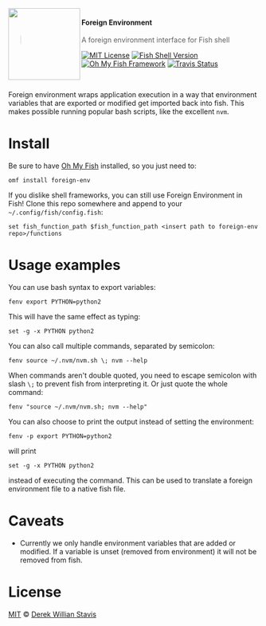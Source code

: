<img src="https://cloud.githubusercontent.com/assets/8317250/8510172/f006f0a4-230f-11e5-98b6-5c2e3c87088f.png" align="left" width="144px" height="144px"/>

#### Foreign Environment
> A foreign environment interface for Fish shell

[![MIT License](https://img.shields.io/badge/license-MIT-007EC7.svg?style=flat-square)](/LICENSE)
[![Fish Shell Version](https://img.shields.io/badge/fish-v2.2.0-007EC7.svg?style=flat-square)](http://fishshell.com)
[![Oh My Fish Framework](https://img.shields.io/badge/Oh%20My%20Fish-Framework-007EC7.svg?style=flat-square)](https://www.github.com/oh-my-fish/oh-my-fish)
[![Travis Status](https://img.shields.io/travis/derekstavis/plugin-nvm.svg?style=flat-square)](https://travis-ci.org/derekstavis/plugin-nvm)

<br/>

Foreign environment wraps application execution in a way that environment variables that are exported or modified get imported back into fish. This makes possible running popular bash scripts, like the excellent `nvm`.


# Install

Be sure to have [Oh My Fish][omf-link] installed, so you just need to:

```fish
omf install foreign-env
```

If you dislike shell frameworks, you can still use Foreign Environment in Fish! Clone this repo somewhere and append to your `~/.config/fish/config.fish`:

```fish
set fish_function_path $fish_function_path <insert path to foreign-env repo>/functions
```


# Usage examples

You can use bash syntax to export variables:

```fish
fenv export PYTHON=python2
```

This will have the same effect as typing:

```fish
set -g -x PYTHON python2
```

You can also call multiple commands, separated by semicolon:

```fish
fenv source ~/.nvm/nvm.sh \; nvm --help
```

When commands aren't double quoted, you need to escape semicolon with slash `\;` to prevent fish from interpreting it. Or just quote the whole command:

```fish
fenv "source ~/.nvm/nvm.sh; nvm --help"
```

You can also choose to print the output instead of setting the environment:

```fish
fenv -p export PYTHON=python2
```

will print

```fish
set -g -x PYTHON python2
```

instead of executing the command. This can be used to translate a foreign environment file to a native fish file.


# Caveats

* Currently we only handle environment variables that are added or modified. If a variable is unset (removed from environment) it will not be removed from fish.

# License

[MIT][mit] © [Derek Willian Stavis][author]


[mit]:            http://opensource.org/licenses/MIT
[author]:         http://github.com/derekstavis
[omf-link]:       https://www.github.com/oh-my-fish/oh-my-fish
